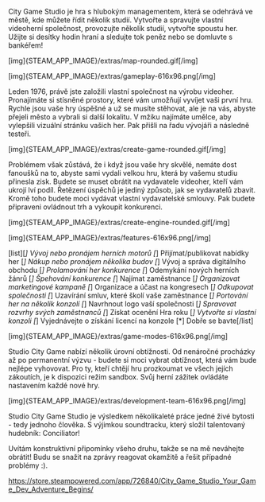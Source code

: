 City Game Studio je hra s hlubokým managementem, která se odehrává ve městě, kde můžete řídit několik studií. Vytvořte a spravujte vlastní videoherní společnost, provozujte několik studií, vytvořte spoustu her. Užijte si desítky hodin hraní a sledujte tok peněz nebo se domluvte s bankéřem!

[img]{STEAM_APP_IMAGE}/extras/map-rounded.gif[/img]

[img]{STEAM_APP_IMAGE}/extras/gameplay-616x96.png[/img]

Leden 1976, právě jste založili vlastní společnost na výrobu videoher. Pronajímáte si stísněné prostory, které vám umožňují vyvíjet vaši první hru. Rychle jsou vaše hry úspěšné a už se musíte stěhovat, ale je na vás, abyste přejeli město a vybrali si další lokalitu. V mžiku najímáte umělce, aby vylepšili vizuální stránku vašich her. Pak přišli na řadu vývojáři a následně testeři.

[img]{STEAM_APP_IMAGE}/extras/create-game-rounded.gif[/img]

Problémem však zůstává, že i když jsou vaše hry skvělé, nemáte dost fanoušků na to, abyste sami vydali velkou hru, která by vašemu studiu přinesla zisk. Budete se muset obrátit na vydavatele videoher, kteří vám ukrojí lví podíl. Řetězení úspěchů je jediný způsob, jak se vydavatelů zbavit. Kromě toho budete moci vydávat vlastní vydavatelské smlouvy. Pak budete připraveni ovládnout trh a vykoupit konkurenci.

[img]{STEAM_APP_IMAGE}/extras/create-engine-rounded.gif[/img]

[img]{STEAM_APP_IMAGE}/extras/features-616x96.png[/img]

[list][*] Vývoj nebo pronájem herních motorů
[*] Přijímat/publikovat nabídky her
[*] Nákup nebo pronájem několika budov
[*] Vývoj a správa digitálního obchodu
[*] Prolamování her konkurence
[*] Odemykání nových herních žánrů
[*] Špehování konkurence
[*] Najímat zaměstnance
[*] Organizovat marketingové kampaně
[*] Organizace a účast na kongresech
[*] Odkupovat společnosti
[*] Uzavírání smluv, které školí vaše zaměstnance
[*] Portování her na několik konzolí
[*] Navrhnout logo vaší společnosti
[*] Spravovat rozvrhy svých zaměstnanců
[*] Získat ocenění Hra roku
[*] Vytvořte si vlastní konzoli
[*] Vyjednávejte o získání licencí na konzole
[*] Dobře se bavte[/list]

[img]{STEAM_APP_IMAGE}/extras/game-modes-616x96.png[/img]

Studio City Game nabízí několik úrovní obtížnosti. Od nenáročné procházky až po permanentní výzvu - budete si moci vybrat obtížnost, která vám bude nejlépe vyhovovat.
Pro ty, kteří chtějí hru prozkoumat ve všech jejích zákoutích, je k dispozici režim sandbox. Svůj herní zážitek ovládáte nastavením každé nové hry.

[img]{STEAM_APP_IMAGE}/extras/development-team-616x96.png[/img]

Studio City Game Studio je výsledkem několikaleté práce jedné živé bytosti - tedy jednoho člověka. S výjimkou soundtracku, který složil talentovaný hudebník: Conciliator!

Uvítám konstruktivní připomínky všeho druhu, takže se na mě neváhejte obrátit! Budu se snažit na zprávy reagovat okamžitě a řešit případné problémy :). 

https://store.steampowered.com/app/726840/City_Game_Studio_Your_Game_Dev_Adventure_Begins/